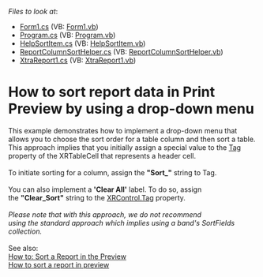 <!-- default file list -->
*Files to look at*:

* [Form1.cs](./CS/dxSampleGroupSort/Form1.cs) (VB: [Form1.vb](./VB/dxSampleGroupSort/Form1.vb))
* [Program.cs](./CS/dxSampleGroupSort/Program.cs) (VB: [Program.vb](./VB/dxSampleGroupSort/Program.vb))
* [HelpSortItem.cs](./CS/dxSampleGroupSort/SortReportTableHelpers/HelpSortItem.cs) (VB: [HelpSortItem.vb](./VB/dxSampleGroupSort/SortReportTableHelpers/HelpSortItem.vb))
* [ReportColumnSortHelper.cs](./CS/dxSampleGroupSort/SortReportTableHelpers/ReportColumnSortHelper.cs) (VB: [ReportColumnSortHelper.vb](./VB/dxSampleGroupSort/SortReportTableHelpers/ReportColumnSortHelper.vb))
* [XtraReport1.cs](./CS/dxSampleGroupSort/XtraReport1.cs) (VB: [XtraReport1.vb](./VB/dxSampleGroupSort/XtraReport1.vb))
<!-- default file list end -->
# How to sort report data in Print Preview by using a drop-down menu 


This example demonstrates how to implement a drop-down menu that allows you to choose the sort order for a table column and then sort a table.<br />This approach implies that you initially assign a special value to the <a href="https://documentation.devexpress.com/#XtraReports/DevExpressXtraReportsUIXRControl_Tagtopic">Tag </a>property of the XRTableCell that represents a header cell. <br /><br />To initiate sorting for a column, assign the <strong>"Sort_<FieldName>"</strong> string to Tag.<br /> <br />You can also implement a <strong>'Clear All'</strong> label. To do so, assign the <strong>"Clear_Sort"</strong> string to the <a href="https://documentation.devexpress.com/#XtraReports/DevExpressXtraReportsUIXRControl_Tagtopic">XRControl.Tag</a> property.<br /><br /><em>Please note that with this approach, we do not recommend using the standard approach which implies using a band's SortFields collection.</em><br /><br />See also:<br /><a href="https://documentation.devexpress.com/#XtraReports/CustomDocument5527">How to: Sort a Report in the Preview</a> <br /><a href="https://www.devexpress.com/Support/Center/p/E770">How to sort a report in preview</a><br /><br />

<br/>


